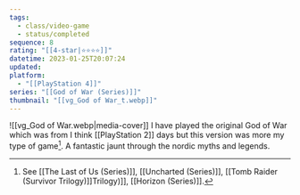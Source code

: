```yaml
---
tags:
  - class/video-game
  - status/completed
sequence: 8
rating: "[[4-star|⭐️⭐️⭐️⭐️]]"
datetime: 2023-01-25T20:07:24
updated: 
platform:
  - "[[PlayStation 4]]"
series: "[[God of War (Series)]]"
thumbnail: "[[vg_God of War_t.webp]]"
---
```

![[vg_God of War.webp|media-cover]]
I have played the original God of War which was from I think [[PlayStation 2]] days but this version was more my type of game[^1]. A fantastic jaunt through the nordic myths and legends.

[^1]: See [[The Last of Us (Series)]], [[Uncharted (Series)]], [[Tomb Raider (Survivor Trilogy)]]Trilogy)]], [[Horizon (Series)]].